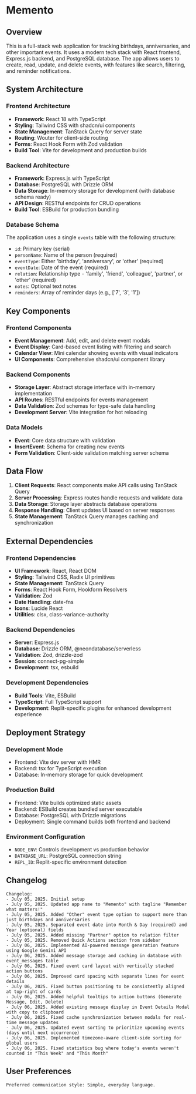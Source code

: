 # Memento

## Overview

This is a full-stack web application for tracking birthdays, anniversaries, and other important events. It uses a modern tech stack with React frontend, Express.js backend, and PostgreSQL database. The app allows users to create, read, update, and delete events, with features like search, filtering, and reminder notifications.

## System Architecture

### Frontend Architecture
- **Framework**: React 18 with TypeScript
- **Styling**: Tailwind CSS with shadcn/ui components
- **State Management**: TanStack Query for server state
- **Routing**: Wouter for client-side routing
- **Forms**: React Hook Form with Zod validation
- **Build Tool**: Vite for development and production builds

### Backend Architecture
- **Framework**: Express.js with TypeScript
- **Database**: PostgreSQL with Drizzle ORM
- **Data Storage**: In-memory storage for development (with database schema ready)
- **API Design**: RESTful endpoints for CRUD operations
- **Build Tool**: ESBuild for production bundling

### Database Schema
The application uses a single `events` table with the following structure:
- `id`: Primary key (serial)
- `personName`: Name of the person (required)
- `eventType`: Either 'birthday', 'anniversary', or 'other' (required)
- `eventDate`: Date of the event (required)
- `relation`: Relationship type - 'family', 'friend', 'colleague', 'partner', or 'other' (required)
- `notes`: Optional text notes
- `reminders`: Array of reminder days (e.g., ['7', '3', '1'])

## Key Components

### Frontend Components
- **Event Management**: Add, edit, and delete event modals
- **Event Display**: Card-based event listing with filtering and search
- **Calendar View**: Mini calendar showing events with visual indicators
- **UI Components**: Comprehensive shadcn/ui component library

### Backend Components
- **Storage Layer**: Abstract storage interface with in-memory implementation
- **API Routes**: RESTful endpoints for events management
- **Data Validation**: Zod schemas for type-safe data handling
- **Development Server**: Vite integration for hot reloading

### Data Models
- **Event**: Core data structure with validation
- **InsertEvent**: Schema for creating new events
- **Form Validation**: Client-side validation matching server schema

## Data Flow

1. **Client Requests**: React components make API calls using TanStack Query
2. **Server Processing**: Express routes handle requests and validate data
3. **Data Storage**: Storage layer abstracts database operations
4. **Response Handling**: Client updates UI based on server responses
5. **State Management**: TanStack Query manages caching and synchronization

## External Dependencies

### Frontend Dependencies
- **UI Framework**: React, React DOM
- **Styling**: Tailwind CSS, Radix UI primitives
- **State Management**: TanStack Query
- **Forms**: React Hook Form, Hookform Resolvers
- **Validation**: Zod
- **Date Handling**: date-fns
- **Icons**: Lucide React
- **Utilities**: clsx, class-variance-authority

### Backend Dependencies
- **Server**: Express.js
- **Database**: Drizzle ORM, @neondatabase/serverless
- **Validation**: Zod, drizzle-zod
- **Session**: connect-pg-simple
- **Development**: tsx, esbuild

### Development Dependencies
- **Build Tools**: Vite, ESBuild
- **TypeScript**: Full TypeScript support
- **Development**: Replit-specific plugins for enhanced development experience

## Deployment Strategy

### Development Mode
- Frontend: Vite dev server with HMR
- Backend: tsx for TypeScript execution
- Database: In-memory storage for quick development

### Production Build
- Frontend: Vite builds optimized static assets
- Backend: ESBuild creates bundled server executable
- Database: PostgreSQL with Drizzle migrations
- Deployment: Single command builds both frontend and backend

### Environment Configuration
- `NODE_ENV`: Controls development vs production behavior
- `DATABASE_URL`: PostgreSQL connection string
- `REPL_ID`: Replit-specific environment detection

## Changelog

```
Changelog:
- July 05, 2025. Initial setup
- July 05, 2025. Updated app name to "Memento" with tagline "Remember what matters!"
- July 05, 2025. Added "Other" event type option to support more than just birthdays and anniversaries
- July 05, 2025. Separated event date into Month & Day (required) and Year (optional) fields
- July 05, 2025. Added missing "Partner" option to relation filter
- July 05, 2025. Removed Quick Actions section from sidebar
- July 06, 2025. Implemented AI-powered message generation feature using Google Gemini API
- July 06, 2025. Added message storage and caching in database with event_messages table
- July 06, 2025. Fixed event card layout with vertically stacked action buttons
- July 06, 2025. Improved card spacing with separate lines for event details
- July 06, 2025. Fixed button positioning to be consistently aligned at top-right of cards
- July 06, 2025. Added helpful tooltips to action buttons (Generate Message, Edit, Delete)
- July 06, 2025. Added existing message display in Event Details Modal with copy to clipboard
- July 06, 2025. Fixed cache synchronization between modals for real-time message updates
- July 06, 2025. Updated event sorting to prioritize upcoming events (days until next occurrence)
- July 06, 2025. Implemented timezone-aware client-side sorting for global users
- July 06, 2025. Fixed statistics bug where today's events weren't counted in "This Week" and "This Month"
```

## User Preferences

```
Preferred communication style: Simple, everyday language.
```